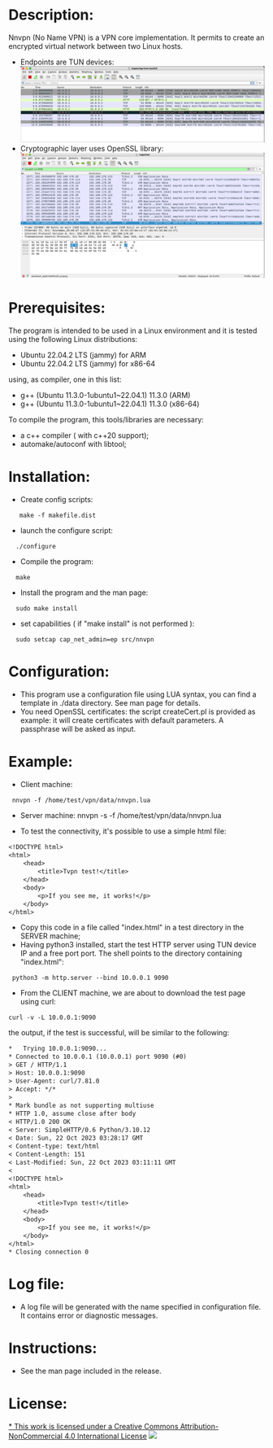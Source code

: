 Description:
============

Nnvpn (No Name VPN) is a VPN core implementation. It permits to create an encrypted virtual network between two Linux hosts.

* Endpoints are TUN devices:
![alt text](screenshoots/wireshark.png "clear data")
* Cryptographic layer uses OpenSSL library:
![alt text](screenshoots/wireshark_openssl.png "encrypted  data")

Prerequisites:
==============

The program is intended to be used in a Linux environment and it is tested using the following Linux distributions:

- Ubuntu 22.04.2 LTS (jammy) for ARM<BR>
- Ubuntu 22.04.2 LTS (jammy) for x86-64<BR>

using, as compiler, one in this list:<BR>

- g++ (Ubuntu 11.3.0-1ubuntu1~22.04.1) 11.3.0  (ARM)<BR>
- g++ (Ubuntu 11.3.0-1ubuntu1~22.04.1) 11.3.0  (x86-64)<BR>

To compile the program, this tools/libraries are necessary:

* a c++ compiler ( with c++20 support);
* automake/autoconf with libtool;

Installation:
=============

- Create config scripts:
```
   make -f makefile.dist
```
- launch the configure script:
```
  ./configure
```
- Compile the program:
```
  make
```
- Install the program and the man page:
```
  sudo make install
```

* set capabilities ( if "make install" is not performed ):
```
  sudo setcap cap_net_admin=ep src/nnvpn
```

Configuration:
==============

* This program use a configuration file using LUA syntax, you can find a template in ./data directory. See man page for details.
* You need OpenSSL certificates: the script createCert.pl is provided as example: it will create certificates with default parameters. A passphrase will be asked as input.

Example:
========

* Client machine:
```
 nnvpn -f /home/test/vpn/data/nnvpn.lua
```

* Server machine: 
  nnvpn -s -f /home/test/vpn/data/nnvpn.lua

* To test the connectivity, it's possible to use a simple html file:
```
<!DOCTYPE html>
<html>
    <head>
        <title>Tvpn test!</title>
    </head>
    <body>
        <p>If you see me, it works!</p>
    </body>
</html>
```
* Copy this code in a file called "index.html" in a test directory in the SERVER machine;
* Having python3 installed, start the test HTTP server using TUN device IP and a free port port. The shell points to the directory containing "index.html":
```
 python3 -m http.server --bind 10.0.0.1 9090
```
* From the CLIENT machine, we are about to download the test page using curl:
```
curl -v -L 10.0.0.1:9090 
```
  the output, if the test is successful, will be similar to the following:
```
*   Trying 10.0.0.1:9090...
* Connected to 10.0.0.1 (10.0.0.1) port 9090 (#0)
> GET / HTTP/1.1
> Host: 10.0.0.1:9090
> User-Agent: curl/7.81.0
> Accept: */*
> 
* Mark bundle as not supporting multiuse
* HTTP 1.0, assume close after body
< HTTP/1.0 200 OK
< Server: SimpleHTTP/0.6 Python/3.10.12
< Date: Sun, 22 Oct 2023 03:28:17 GMT
< Content-type: text/html
< Content-Length: 151
< Last-Modified: Sun, 22 Oct 2023 03:11:11 GMT
< 
<!DOCTYPE html>
<html>
    <head>
        <title>Tvpn test!</title>
    </head>
    <body>
        <p>If you see me, it works!</p>
    </body>
</html>
* Closing connection 0
```

Log file:
=========

* A log file will be generated with the name specified in configuration file. It contains error or diagnostic messages.

Instructions:
=============

* See the man page included in the release.

License:
========

[* This work is licensed under a Creative Commons Attribution-NonCommercial 4.0 International License](http://creativecommons.org/licenses/by-nc/4.0/)
[<img src="https://i.creativecommons.org/l/by-nc/4.0/88x31.png">](http://creativecommons.org/licenses/by-nc/4.0/)
